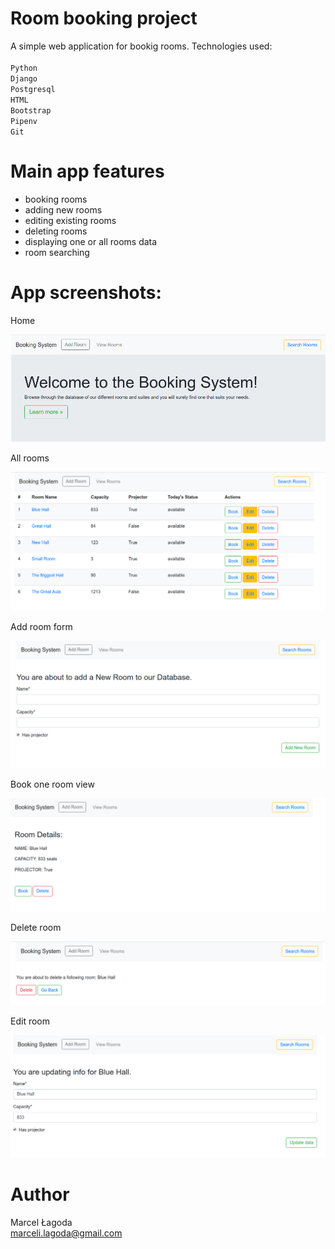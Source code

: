 # Room booking project

A simple web application for bookig rooms. Technologies used:<br> <br>
`Python`<br> 
`Django` <br>
`Postgresql` <br>
`HTML` <br>
`Bootstrap`<br>
`Pipenv`<br>
`Git`

# Main app features

* booking rooms
* adding new rooms
* editing existing rooms
* deleting rooms
* displaying one or all rooms data
* room searching

# App screenshots:

Home

![Home](screenshots/home.png)

All rooms

![Home](screenshots/all_rooms.png)


Add room form

![Home](screenshots/add.png)


Book one room view

![Home](screenshots/one.png)


Delete room

![Home](screenshots/delete.png)

Edit room

![Home](screenshots/update.png)

# Author

Marcel Łagoda <br>
marceli.lagoda@gmail.com